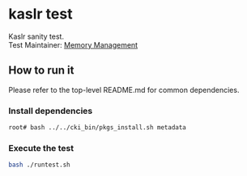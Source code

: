# kaslr test
Kaslr sanity test. \
Test Maintainer: [Memory Management](mailto:mm-qe@redhat.com)

## How to run it
Please refer to the top-level README.md for common dependencies.

### Install dependencies
```bash
root# bash ../../cki_bin/pkgs_install.sh metadata
```

### Execute the test
```bash
bash ./runtest.sh
```
